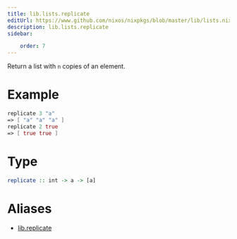 ```yaml
---
title: lib.lists.replicate
editUrl: https://www.github.com/nixos/nixpkgs/blob/master/lib/lists.nix#L531C15
description: lib.lists.replicate
sidebar:

    order: 7
---
```


Return a list with `n` copies of an element.

# Example

```nix
replicate 3 "a"
=> [ "a" "a" "a" ]
replicate 2 true
=> [ true true ]
```

# Type

```haskell
replicate :: int -> a -> [a]
```


# Aliases

- [lib.replicate](/reference/libreplicate)


